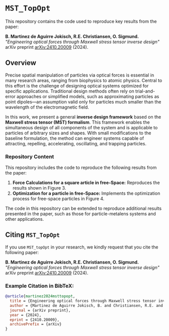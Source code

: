 # `MST_TopOpt`

This repository contains the code used to reproduce key results from the paper:

**B. Martinez de Aguirre Jokisch, R.E. Christiansen, O. Sigmund.**  
*"Engineering optical forces through Maxwell stress tensor inverse design"*  
arXiv preprint [arXiv:2410.20009](https://arxiv.org/abs/2410.20009) (2024).

## Overview

Precise spatial manipulation of particles via optical forces is essential in many research areas, ranging from biophysics to atomic physics. Central to this effort is the challenge of designing optical systems optimized for specific applications. Traditional design methods often rely on trial-and-error approaches or simplified models, such as approximating particles as point dipoles—an assumption valid only for particles much smaller than the wavelength of the electromagnetic field.

In this work, we present a general **inverse design framework** based on the **Maxwell stress tensor (MST) formalism**. This framework enables the simultaneous design of all components of the system and is applicable to particles of arbitrary sizes and shapes. With small modifications to the baseline formulation, the method can engineer systems capable of attracting, repelling, accelerating, oscillating, and trapping particles.

### Repository Content

This repository includes the code to reproduce the following results from the paper:

1. **Force Calculations for a square article in free-Space:** Reproduces the results shown in Figure 3.  
2. **Optimization for a particle in free-Space:** Implements the optimization process for free-space particles in Figure 4.

The code in this repository can be extended to reproduce additional results presented in the paper, such as those for particle-metalens systems and other applications.

## Citing `MST_TopOpt`

If you use `MST_topOpt` in your research, we kindly request that you cite the following paper:

**B. Martinez de Aguirre Jokisch, R.E. Christiansen, O. Sigmund.**  
*"Engineering optical forces through Maxwell stress tensor inverse design"*  
arXiv preprint [arXiv:2410.20009](https://arxiv.org/abs/2410.20009) (2024).

### Example Citation in BibTeX:

```bibtex
@article{martinez2024msttopopt,
  title = {Engineering optical forces through Maxwell stress tensor inverse design},
  author = {Martinez de Aguirre Jokisch, B. and Christiansen, R.E. and Sigmund, O.},
  journal = {arXiv preprint},
  year = {2024},
  eprint = {2410.20009},
  archivePrefix = {arXiv}
}
